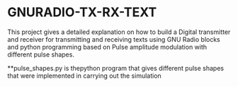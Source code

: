 # GNURADIO-TX-RX-TEXT
This project gives a detailed explanation on how to build a Digital transmitter and receiver for transmitting and receiving texts using GNU Radio blocks and python programming based on Pulse amplitude modulation with different pulse shapes. 


**pulse_shapes.py is thepython program that gives different pulse shapes that were implemented in carrying out the simulation

